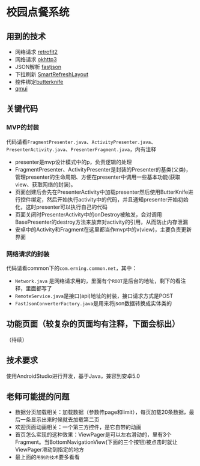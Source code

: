 # 校园点餐系统

## 用到的技术
* 网络请求 [retrofit2](https://blog.csdn.net/carson_ho/article/details/73732076)
* 网络请求 [okhttp3](https://www.jianshu.com/p/16ab28d40737)
* JSON解析 [fastjson](https://www.cnblogs.com/felixzh/p/8551796.html)
* 下拉刷新 [SmartRefreshLayout](https://www.jianshu.com/p/29e315ff44a6)
* 控件绑定[butterknife](https://www.jianshu.com/p/5dead31a84f6)
* [qmui](https://qmuiteam.com/android/documents/)

## 关键代码
### MVP的封装
代码请看`FragmentPresenter.java`、`ActivityPresenter.java`、`PresenterActivity.java`、`PresenterFragment.java`，内有注释
* presenter是mvp设计模式中的p，负责逻辑的处理
* FragmentPresenter、ActivityPresenter是封装的Presenter的基类(父类)，管理presenter的生命周期、方便在presenter中调用一些基本功能(获取view、获取网络的封装)。
* 页面创建后会先在PresenterActivity中加载presenter然后使用ButterKnife进行控件绑定，然后开始执行activity中的代码，并且通知presenter开始初始化，这时presenter可以执行自己的代码
* 页面关闭时PresenterActivity中的onDestroy被触发，会对调用BasePresenter的destroy方法来放弃对activity的引用，从而防止内存泄漏
* 安卓中的Activity和Fragment在这里都当作mvp中的v(view)，主要负责更新界面

### 网络请求的封装
代码请看common下的`com.erning.common.net`，其中：
* `Network.java` 是网络请求用的，里面有个`ROOT`是后台的地址，剩下的看注释，里面都写了
* `RemoteService.java`是接口(api)地址的封装，接口请求方式是POST
* `FastJsonConverterFactory.java`是用来将json数据转换成实体类的

## 功能页面（较复杂的页面均有注释，下面会标出）
（待续）

## 技术要求
使用AndroidStudio进行开发，基于Java，兼容到安卓5.0

## 老师可能提的问题
* 数据分页加载相关：加载数据（参数传page和limit），每页加载20条数据，最后一条显示出来时候就去加载第二页
* 欢迎页面动画相关：一个第三方控件，是它自带的动画
* 首页怎么实现的这种效果：ViewPager是可以左右滑动的，里有3个Fragment。当BottomNavigationView(下面的三个按钮)被点击时就让ViewPager滑动到指定的地方
* 最上面的`用到的技术`要多看看